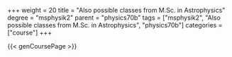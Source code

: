 +++
weight = 20
title = "Also possible classes from M.Sc. in  Astrophysics"
degree = "msphysik2"
parent = "physics70b"
tags = ["msphysik2", "Also possible classes from M.Sc. in  Astrophysics", "physics70b"]
categories = ["course"]
+++

{{< genCoursePage >}}
